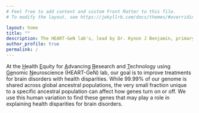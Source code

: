 ```yaml
---
# Feel free to add content and custom Front Matter to this file.
# To modify the layout, see https://jekyllrb.com/docs/themes/#overriding-theme-defaults

layout: home
title: ""
description: The HEART-GeN lab's, lead by Dr. Kynon J Benjamin, primary goal is to improving neurotherapeutics for underrepresented communities. This page gives background for Dr. Benjamin.
author_profile: true
permalink: /
---
```


At the <ins>H</ins>ealth <ins>E</ins>quity for <ins>A</ins>dvancing
<ins>R</ins>esearch and <ins>T</ins>echnology using
<ins>Ge</ins>nomic <ins>N</ins>euroscience (HEART-GeN) lab, our
goal is to improve treatments for brain disorders with health disparities.
While 99.99% of our genome is shared across global ancestral populations,
the very small fraction unique to a specific ancestral population
can affect how genes turn on or off. We use this human variation
to find these genes that may play a role in explaining health
disparities for brain disorders.
